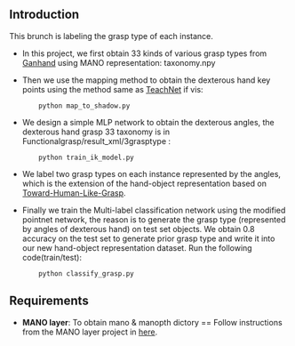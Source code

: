 ## Introduction
This brunch is labeling the grasp type of each instance.
* In this project, we first obtain 33 kinds of various grasp types from [Ganhand](https://github.com/enriccorona/GanHand) using MANO representation: taxonomy.npy
* Then we use the mapping method to obtain the dexterous hand key points using the method same as [TeachNet](https://github.com/Smilels/TeachNet_Teleoperation) if vis:
   
          python map_to_shadow.py


* We design a simple MLP network to obtain the dexterous angles, the dexterous hand grasp 33 taxonomy is in Functionalgrasp/result_xml/3grasptype :
 
          python train_ik_model.py

* We label two grasp types on each instance represented by the angles, which is the extension of the hand-object representation based on [Toward-Human-Like-Grasp](https://github.com/zhutq-github/Toward-Human-Like-Grasp).
* Finally we train the Multi-label classification network using the modified pointnet network, the reason is to generate the grasp type (represented by angles of dexterous hand) on test set objects. We obtain 0.8 accuracy on the test set to generate prior grasp type and write it into our new hand-object representation dataset. Run the following code(train/test):

          python classify_grasp.py

## Requirements
- **MANO layer**: To obtain mano & manopth dictory == Follow instructions from the MANO layer project in [here](https://raw.githubusercontent.com/hassony2/manopth). 
